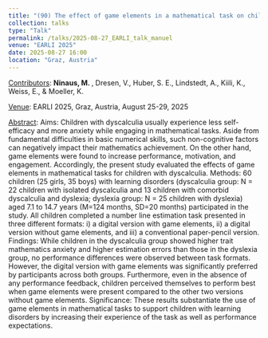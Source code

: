 ```yaml
---
title: "(90) The effect of game elements in a mathematical task on children with dyscalculia"
collection: talks
type: "Talk"
permalink: /talks/2025-08-27_EARLI_talk_manuel
venue: "EARLI 2025"
date: 2025-08-27 16:00
location: "Graz, Austria"
---
```


<u>Contributors</u>: <b>Ninaus, M. </b>, Dresen, V., Huber, S. E., Lindstedt, A., Kiili, K., Weiss, E., & Moeller, K. 

<u>Venue</u>: EARLI 2025, Graz, Austria, August 25-29, 2025

<u>Abstract</u>: Aims: Children with dyscalculia usually experience less self-efficacy and more anxiety while engaging in mathematical tasks. Aside from fundamental difficulties in basic numerical skills, such non-cognitive factors can negatively impact their mathematics achievement. On the other hand, game elements were found to increase performance, motivation, and engagement. Accordingly, the present study evaluated the effects of game elements in mathematical tasks for children with dyscalculia. Methods: 60 children (25 girls, 35 boys) with learning disorders (dyscalculia group: N = 22 children with isolated dyscalculia and 13 children with comorbid dyscalculia and dyslexia; dyslexia group: N = 25 children with dyslexia) aged 7.1 to 14.7 years (M=124 months, SD=20 months) participated in the study. All children completed a number line estimation task presented in three different formats: i) a digital version with game elements, ii) a digital version without game elements, and iii) a conventional paper-pencil version. Findings: While children in the dyscalculia group showed higher trait mathematics anxiety and higher estimation errors than those in the dyslexia group, no performance differences were observed between task formats. However, the digital version with game elements was significantly preferred by participants across both groups. Furthermore, even in the absence of any performance feedback, children perceived themselves to perform best when game elements were present compared to the other two versions without game elements. Significance: These results substantiate the use of game elements in mathematical tasks to support children with learning disorders by increasing their experience of the task as well as performance expectations.




<!---
[Slides](http://stefaneha.github.io/files/2024-09-16_OEGP.pdf){:target="_blank"}
-->
